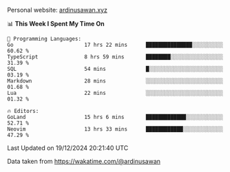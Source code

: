 Personal website: [ardinusawan.xyz](https://ardinusawan.xyz)

<!--START_SECTION:waka-->
📊 **This Week I Spent My Time On** 

```text
💬 Programming Languages: 
Go                       17 hrs 22 mins      ███████████████░░░░░░░░░░   60.62 % 
TypeScript               8 hrs 59 mins       ████████░░░░░░░░░░░░░░░░░   31.39 % 
SQL                      54 mins             █░░░░░░░░░░░░░░░░░░░░░░░░   03.19 % 
Markdown                 28 mins             ░░░░░░░░░░░░░░░░░░░░░░░░░   01.68 % 
Lua                      22 mins             ░░░░░░░░░░░░░░░░░░░░░░░░░   01.32 % 

🔥 Editors: 
GoLand                   15 hrs 6 mins       █████████████░░░░░░░░░░░░   52.71 % 
Neovim                   13 hrs 33 mins      ████████████░░░░░░░░░░░░░   47.29 % 
```


 Last Updated on 19/12/2024 20:21:40 UTC
<!--END_SECTION:waka-->
Data taken from https://wakatime.com/@ardinusawan
